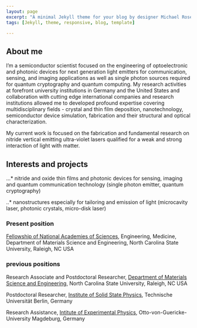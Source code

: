 ```yaml
---
layout: page
excerpt: "A minimal Jekyll theme for your blog by designer Michael Rose."
tags: [Jekyll, theme, responsive, blog, template]

---
```

## About me

I’m a semiconductor scientist focused on the engineering of optoelectronic and photonic devices for next generation light emitters for communication, sensing, and imaging applications as well as single photon sources required for quantum cryptography and quantum computing. My research activities at forefront university institutions in Germany and the United States and collaboration with cutting edge international companies and research institutions allowed me to developed profound expertise covering multidisciplinary fields - crystal and thin film deposition, nanotechnology, semiconductor device simulation, fabrication and their structural and optical characterization.

My current work is focused on the fabrication and fundamental research on nitride vertical emitting ultra-violet lasers qualified for a weak and strong interaction of light with matter.

## Interests and projects

...* nitride and oxide thin films and photonic devices for sensing, imaging and quantum communication technology (single photon emitter, quantum cryptography)

..* nanostructures especially for tailoring and emission of light (microcavity laser, photonic crystals, micro-disk laser)


### Present position
[Fellowship of National Academies of Sciences](http://sites.nationalacademies.org/PGA/RAP/index.htm), Engineering, Medicine, Department of Materials Science and Engineering, North Carolina State University, Raleigh, NC USA

### previous positions
Research Associate and Postdoctoral Researcher, [Department of Materials Science and Engineering](http://www.mse.ncsu.edu/), North Carolina State University, Raleigh, NC USA

Postdoctoral Researcher, [Institute of Solid State Physics](http://www.ifkp.tu-berlin.de/menue/arbeitsgruppen/ag_hoffmann/mitarbeiter/parameter/en/), Technische Universität Berlin, Germany

Research Assistance, [Intitute of Experimental Physics](http://www.iep.ovgu.de/home/Festk%C3%B6rperphysik.html), Otto-von-Guericke-University Magdeburg, Germany
